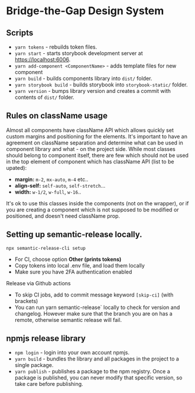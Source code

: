 # Bridge-the-Gap Design System

## Scripts

- `yarn tokens` - rebuilds token files.
- `yarn start` - starts storybook development server at <https://localhost:6006>.
- `yarn add-component <ComponentName>` - adds template files for new component
- `yarn build` - builds components library into `dist/` folder.
- `yarn storybook build` - builds storybook into `storybook-static/` folder.
- `yarn version` - bumps library version and creates a commit with contents of `dist/` folder.

## Rules on className usage

Almost all components have className API which allows quickly set custom margins and positioning for the elements. It's important to have an agreement on className separation and determine what can be used in component library and what - on the project side. While most classes should belong to component itself, there are few which should not be used in the top element of component which has className API (list to be upated):

- __margin:__ `m-2`, `mx-auto`, `m-4` etc..
- __align-self:__ `self-auto`, `self-stretch`...
- __width:__ `w-1/2`, `w-full`, `w-16`..

It's ok to use this classes inside the components (not on the wrapper), or if you are creating a component which is not supposed to be modified or positioned, and doesn't need className prop.

## Setting up semantic-release locally.

```
npx semantic-release-cli setup
```

- For CI, choose option __Other (prints tokens)__
- Copy tokens into local .env file, and load them locally
- Make sure you have 2FA authentication enabled


Release via Github actions

- To skip CI jobs, add to commit message keyword `[skip-ci]` (with brackets)
- You can run yarn semantic-release` locally to check for version and changelog. However make sure that the branch you are on has a remote, otherwise semantic release will fail.

## npmjs release library

- `npm login` - login into your own account npmjs.
- `yarn build` - bundles the library and all packages in the project to a single package.
- `yarn publish` - publishes a package to the npm registry. Once a package is published, you can never modify that specific version, so take care before publishing.
